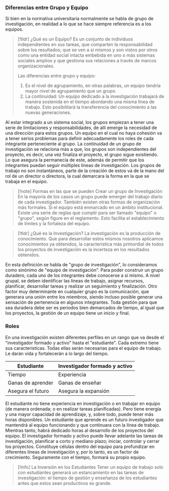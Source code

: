 
### Diferencias entre Grupo y Equipo

Si bien en la normativa universitaria normalmente se habla de grupo de investigación, en realidad a lo que se hace siempre referencia es a los equipos.

>[!tldr] ¿Qué es un Equipo?
>Es un conjunto de individuos independientes en sus tareas, que comparten la responsabilidad sobre los resultados; que se ven a sí mismos y son vistos por otros como una entidad social intacta embebida en uno o más sistemas sociales amplios y que gestiona sus relaciones a través de marcos organizacionales.
>
>Las diferencias entre grupo y equipo:
>1. Es el nivel de agrupamiento, en otras palabras, un equipo tendría mayor nivel de agrupamiento que un grupo.
>2. La continuidad: Un equipo dedicado a la investigación trabajará de manera sostenida en el tiempo abordando una misma línea de trabajo. Esto posibilitará la transferencia del conocimiento a las nuevas generaciones.

Al estar integrado a un sistema social, los grupos empiezan a tener una serie de limitaciones y responsabilidades, de allí emerge la necesidad de una dirección para estos grupos.
Un equipo en el cual no haya cohesión va a tener serios problemas para definir adecuadamente los roles de cada integrante perteneciente al grupo. La continuidad de un grupo de investigación se relaciona más a que, los grupos son independientes del proyecto, es decir, una vez finaliza el proyecto, el grupo sigue existiendo. Lo que asegura la permanecía de este, además de permitir que los integrantes puedan seguir múltiples líneas de investigación.
Los grupos de trabajo no son instantáneos, parte de la creación de estos va de la mano del rol de un director o directora, la cual demarcara la forma en la que se trabaja en el equipo.

>[!note] Formas en las que se pueden Crear un grupo de Investigación
>En la mayoría de los casos un grupo puede emerger del trabajo diario de cada investigador. También existen otras formas de organización más formales. Si el equipo está enmarcado en un ámbito institucional. Existe una serie de reglas que cumplir para ser llamado "equipo" o "grupo", según figure en el reglamento. Esto facilita el establecimiento de límites y la fortaleza del equipo.

>[!tldr] ¿Qué es la Investigación?
>La investigación es la producción de conocimiento. Que para desarrollar estos mismos nosotros aplicamos conocimientos ya obtenidos, la característica más primordial de todos los proyectos de investigación es la incerteza en los resultados obtenidos.

En esta definición se habla de "grupo de investigación", lo consideramos como sinónimo de "equipo de investigación".
Para poder construir un grupo duradero, cada uno de los integrantes debe conocerse a sí mismo. A nivel grupal, se deben identificar las líneas de trabajo, asignar recursos, planificar, desarrollar tareas y realizar un seguimiento y finalización. Otro factor muy determinante en cualquier grupo es la comunicación, que generara una unión entre los miembros, siendo incluso posible generar una sensación de pertenencia en algunos integrantes.
Toda gestión para que sea duradera debe ser es periodos bien demarcados de tiempo, al igual que los proyectos, la gestión de un equipo tiene un inicio y final.

### Roles

En una investigación existen diferentes perfiles en un rango que va desde el "investigador formado y activo" hasta el "estudiante". Cada extremo tiene sus características. Todas ellas serán necesarias para el equipo de trabajo. Le darán vida y fortalecerán a lo largo del tiempo.

| Estudiante         | Investigador formado y activo     |
|--------------|-----------|
| Tiempo | Experiencia      |
| Ganas de aprender | Ganas de enseñar | 
| Asegura el futuro | Asegura la expansión | 

El estudiante no tiene experiencia en investigación o en trabajar en equipo (de manera ordenada; o en realizar tareas planificadas). Pero tiene energía y una mayor capacidad de aprendizaje, y, sobre todo, puede tener más horas disponibles. Un estudiante que aprende es un futuro investigador que mantendrá al equipo funcionando y que continuara con la línea de trabajo. Mientras tanto, habrá dedicado horas al desarrollo de los proyectos del equipo.
El investigador formado y activo puede llevar adelante las tareas de investigación, planificar a corto y mediano plazo; iniciar, controlar y cerrar los proyectos. Constituye células dentro del equipo para profundizar en diferentes líneas de investigación y, por lo tanto, es un factor de crecimiento. Seguramente con el tiempo, formará su propio equipo.

>[!info] La Inversión en los Estudiantes
>Tener un equipo de trabajo solo con estudiantes generará un estancamiento en las tareas de investigación: el tiempo de gestión y enseñanza de los estudiantes antes que estos sean productivos es grande.

